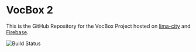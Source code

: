 # VocBox 2
This is the GitHub Repository for the VocBox Project hosted on [lima-city](https://www.lima-city.de) and  [Firebase](https://firebase.google.com/).

![Build Status](https://travis-ci.org/leveled-up/vocbox.svg?branch=master)
